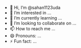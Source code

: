 - 👋 Hi, I’m @sahan1123uda
- 👀 I’m interested in ...
- 🌱 I’m currently learning ...
- 💞️ I’m looking to collaborate on ...
- 📫 How to reach me ...
- 😄 Pronouns: ...
- ⚡ Fun fact: ...

<!---
sahan1123uda/sahan1123uda is a ✨ special ✨ repository because its `README.md` (this file) appears on your GitHub profile.
You can click the Preview link to take a look at your changes.
--->
